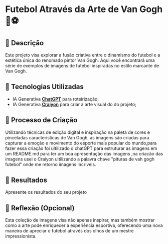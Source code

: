 #  Futebol Através da Arte de Van Gogh 🎨⚽

## 📒 Descrição
Este projeto visa explorar a fusão criativa entre o dinamismo do futebol e a estética única do renomado pintor Van Gogh. Aqui você encontrará uma série de exemplos de imagens de futebol inspiradas no estilo marcante de Van Gogh.

## 🤖 Tecnologias Utilizadas
- IA Generativa **[ChatGPT](https://chat.openai.com)** para roteirização;
- IA Generativa **[Craiyon](https://www.craiyon.com/)** para criar a arte visual do do projeto;

## 🧐 Processo de Criação
Utilizando técnicas de edição digital e inspiração na paleta de cores e pinceladas características de Van Gogh, as imagens são criadas para capturar a emoção e movimento do esporte mais popular do mundo,para fazer essa criação foi ultilizado o chatGPT para estruturar as imagens em um README.md para ter um boa apresentação das imagens ,na criacão das imagens usei o Craiyon ultilizando a palavra chave "pituras de vah gogh futebol" onde me retorno imagens incriveis.

## 🚀 Resultados
Apresente os resultados do seu projeto

## 💭 Reflexão (Opcional)
Esta coleção de imagens visa não apenas inspirar, mas também mostrar como a arte pode enriquecer a experiência esportiva, oferecendo uma nova maneira de apreciar o futebol através dos olhos de um mestre impressionista.
